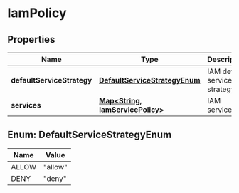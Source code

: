 # IamPolicy

## Properties
Name | Type | Description | Notes
------------ | ------------- | ------------- | -------------
**defaultServiceStrategy** | [**DefaultServiceStrategyEnum**](#DefaultServiceStrategyEnum) | IAM default service strategy | 
**services** | [**Map&lt;String, IamServicePolicy&gt;**](IamServicePolicy.md) | IAM services | 

<a name="DefaultServiceStrategyEnum"></a>
## Enum: DefaultServiceStrategyEnum
Name | Value
---- | -----
ALLOW | &quot;allow&quot;
DENY | &quot;deny&quot;
